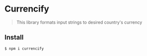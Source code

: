 # Currencify
> This library formats input strings to desired country's currency


## Install

```sh
$ npm i currencify
```